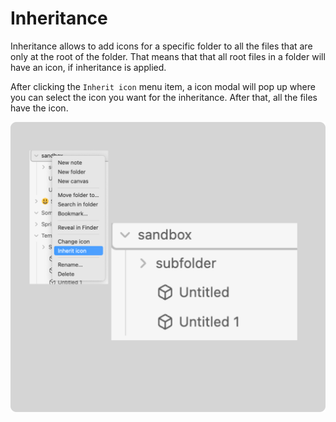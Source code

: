 # Inheritance

<Badge type="info" text="Deprecated since v2.10.0. Use custom rules instead" />

Inheritance allows to add icons for a specific folder to all the files that are
only at the root of the folder. That means that that all root files in a folder
will have an icon, if inheritance is applied.

After clicking the `Inherit icon` menu item, a icon modal will pop up where
you can select the icon you want for the inheritance. After that, all the files
have the icon.

![Inheritance function](../assets/add-inheritance.png)

